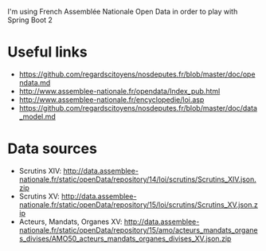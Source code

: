 I'm using French Assemblée Nationale Open Data in order to play with Spring Boot 2

# Useful links

* https://github.com/regardscitoyens/nosdeputes.fr/blob/master/doc/opendata.md
* http://www.assemblee-nationale.fr/opendata/Index_pub.html
* http://www.assemblee-nationale.fr/encyclopedie/loi.asp
* https://github.com/regardscitoyens/nosdeputes.fr/blob/master/doc/data_model.md

# Data sources

* Scrutins XIV: http://data.assemblee-nationale.fr/static/openData/repository/14/loi/scrutins/Scrutins_XIV.json.zip
* Scrutins XV: http://data.assemblee-nationale.fr/static/openData/repository/15/loi/scrutins/Scrutins_XV.json.zip
* Acteurs, Mandats, Organes XV: http://data.assemblee-nationale.fr/static/openData/repository/15/amo/acteurs_mandats_organes_divises/AMO50_acteurs_mandats_organes_divises_XV.json.zip